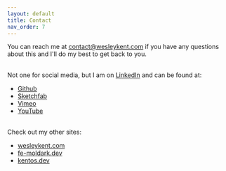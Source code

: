 ```yaml
---
layout: default
title: Contact
nav_order: 7
---
```


You can reach me at [contact@wesleykent.com](mailto:contact@wesleykent.com) if you have any questions about this and I'll do my best to get back to you.
<br><br>

Not one for social media, but I am on <a href="https://www.linkedin.com/in/wesley-kent/" target="_blank" rel="noopener noreferrer">LinkedIn</a> and can be found at:
- <a href="https://github.com/fe-moldark" target="_blank" rel="noopener noreferrer">Github</a>
- <a href="https://sketchfab.com/femoldark" target="_blank" rel="noopener noreferrer">Sketchfab</a>
- <a href="https://vimeo.com/user186074646" target="_blank" rel="noopener noreferrer">Vimeo</a>
- <a href="https://www.youtube.com/@femoldark" target="_blank" rel="noopener noreferrer">YouTube</a>
<br><br>

Check out my other sites:
- <a href="https://wesleykent.com" target="_blank" rel="noopener noreferrer">wesleykent.com</a>
- <a href="https://fe-moldark.dev" target="_blank" rel="noopener noreferrer">fe-moldark.dev</a>
- <a href="https://kentos.dev" target="_blank" rel="noopener noreferrer">kentos.dev</a>
<br><br>
